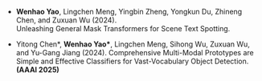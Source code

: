 - <strong>Wenhao Yao</strong>, Lingchen Meng, Yingbin Zheng, Yongkun Du, Zhineng Chen, and Zuxuan Wu (2024). 	
Unleashing General Mask Transformers for Scene Text Spotting.

- Yitong Chen*, <strong>Wenhao Yao*</strong>, Lingchen Meng, Sihong Wu, Zuxuan Wu, and Yu-Gang Jiang (2024). 
Comprehensive Multi-Modal Prototypes are Simple and Effective Classifiers for Vast-Vocabulary Object Detection. <strong>(AAAI 2025)</strong>
